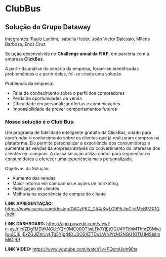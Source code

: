 # ClubBus
## Solução do Grupo Dataway 

Integrantes:
Paulo Luchini, Isabella Heder, João Victor Dalessio, Milena Barbosa, Enos Cruz

Solução desenvolvida no **Challenge anual da FIAP**, em parceria com a empresa **ClickBus**.

A partir da análise do cenário da empresa, foram-se identificadas problemáticas e a partir delas, foi-se criada uma solução.

Problemas da empresa:
- Falta de conhecimento sobre o perfil dos compradores
- Perda de oportunidades de venda
- Dificuldade em personalizar ofertas e comunicações
- Impossibilidade de prever comportamentos futuros

### Nossa solução é o **Club Bus**:

Um programa de fidelidade inteligente gratuito da ClickBus, criado para aprofundar o conhecimento sobre os clientes que já realizaram compras na plataforma.
Ele permite personalizar a experiência dos consumidores e aumentar as vendas da empresa através do convertimento do interesse dos clientes em compras.
A nossa solução utiliza dados para segmentar os consumidores e oferecer uma experiência mais personalizada.

Objetivos da Solução:
- Aumento das vendas
- Maior retorno em campanhas e ações de marketing
- Fidelização de clientes
- Melhoria na experiência de compra do cliente
  
**LINK APRESENTAÇÂO:** https://www.canva.com/design/DAGzPKZ_D54/KwLG9P5JipGjcfMcBPZX1Q/edit
  
**LINK DASHBOARD:** https://app.powerbi.com/view?r=eyJrIjoiZDg1MDVkNGUtY2Y0MC00OTIwLTk0YjEtOGU4YTdhMThmZGMwIiwidCI6IjExZGJiZmUyLTg5YjgtNDU0OS1iZTEwLWNlYzM2NGU1OTU1MSIsImMiOjR9

**LINK VIDEO:** https://www.youtube.com/watch?v=PQcmUkm98ts
